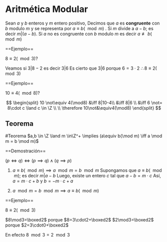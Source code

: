 # Aritmética Modular

Sean $a$ y $b$ enteros y $m$ entero positivo, Decimos que $a$ es **congruente** con $b$ modulo $m$ y se representa por $a \equiv b(\mod m)$ . Si $m$ divide a $a-b$; es decir $m|(a-b)$. Si $a$ no es congruente con $b$ modulo $m$ es decir $a\not\equiv b(\mod m)$

==Ejemplo==

$8\equiv2(\mod 3)$?

Veamos si $3|8-2$ es decir $3|6$
Es cierto que $3|6$ porque $6=3\cdot2$
$\therefore 8\equiv2(\mod 3)$

==Ejemplo==

$10\equiv4(\mod8)$?

$$
\begin{split}
10 \not\equiv 4(\mod8) &\iff 8|10-4\\
&\iff 8|6 \\
&\iff 6 \not= 8\cdot c \land c \in \Z \\ \\
\therefore 10\not&\equiv4(\mod8)
\end{split}
$$

## Teorema

#Teorema $a,b \in \Z \land m \in\Z^+ \implies (a\equiv b(\mod m) \iff a \mod m = b \mod m)$

==Demostración==

$(p \iff q)\iff (p\implies q) \land (q\implies p)$

1. $a \equiv b(\mod m) \implies a\mod m = b\mod m$
Supongamos que $a\equiv b(\mod m)$; es decir $m|a-b$
Luego, existe un entero $c$ tal que $a-b=m\cdot c$
Así, $a=m\cdot c + b$ y $b=-m\cdot c + a$

2. $a \mod m = b \mod m \implies a\equiv b(\mod m)$ 


==Ejemplo==

$8\equiv2(\mod3)$

$8\mod3=\boxed2$ porque $8=3\cdot2+\boxed2$
$2\mod3=\boxed2$ porque $2=3\cdot0+\boxed2$

En efecto $8\mod3=2\mod3$